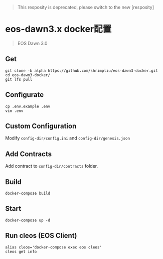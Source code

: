 > This resposity is deprecated, please switch to the new [resposity]

# eos-dawn3.x docker配置
> EOS Dawn 3.0
## Get
```shell
git clone -b alpha https://github.com/shrimpliu/eos-dawn3-docker.git
cd eos-dawn3-docker/
git lfs pull
```
## Configurate
```shell
cp .env.example .env
vim .env
```
## Custom Configuration
Modify `config-dir/config.ini` and `config-dir/genesis.json`
## Add Contracts
Add contract to `config-dir/contracts` folder.
## Build
```shell
docker-compose build
```
## Start
```shell
docker-compose up -d
```
## Run cleos (EOS Client)
```shell
alias cleos='docker-compose exec eos cleos'
cleos get info
```
